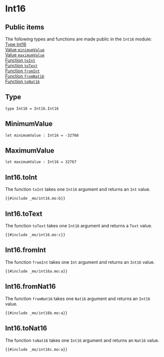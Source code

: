 # Int16

## Public items
The following types and functions are made public in the `Int16` module:  
[Type Int16](#type)   
[Value `minimumValue`](#minimumvalue)  
[Value `maximumValue`](#maximumvalue)  
[Function `toInt`](#int16toint)    
[Function `toText`](#int16totext)  
[Function `fromInt`](#int16fromint)  
[Function `fromNat16`](#int16fromnat16)  
[Function `toNat16`](#int16tonat16)  

## Type
```motoko
type Int16 = Int16.Int16
```
## MinimumValue
```motoko
let minimumValue : Int16 = -32768

```
## MaximumValue
```motoko
let maximumValue : Int16 = 32767

```

## Int16.toInt
The function `toInt` takes one `Int16` argument and returns an `Int` value. 

```motoko
{{#include _mo/int16.mo:b}}
```

## Int16.toText
The function `toText` takes one `Int16` argument and returns a `Text` value. 

```motoko
{{#include _mo/int16.mo:c}}
```

## Int16.fromInt
The function `fromInt` takes one `Int` argument and returns an `Int16` value. 

```motoko
{{#include _mo/int16a.mo:a}}
```

## Int16.fromNat16
The function `fromNat16` takes one `Nat16` argument and returns an `Int16` value. 

```motoko
{{#include _mo/int16b.mo:a}}
```

## Int16.toNat16
The function `toNat16` takes one `Int16` argument and returns an `Nat16` value. 

```motoko
{{#include _mo/int16c.mo:a}}
```
